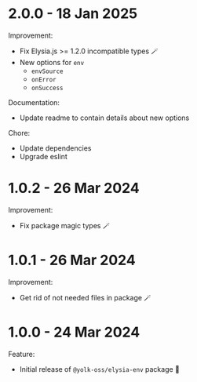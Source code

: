 # 2.0.0 - 18 Jan 2025

Improvement:

-   Fix Elysia.js >= 1.2.0 incompatible types 🪄
-   New options for `env`
    -   `envSource`
    -   `onError`
    -   `onSuccess`

Documentation:

-   Update readme to contain details about new options

Chore:

-   Update dependencies
-   Upgrade eslint

# 1.0.2 - 26 Mar 2024

Improvement:

-   Fix package magic types 🪄

# 1.0.1 - 26 Mar 2024

Improvement:

-   Get rid of not needed files in package 🪄

# 1.0.0 - 24 Mar 2024

Feature:

-   Initial release of `@yolk-oss/elysia-env` package 🎉
